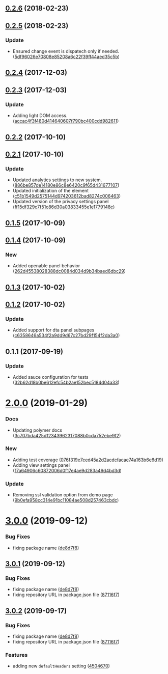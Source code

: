 <a name="0.2.6"></a>
## [0.2.6](https://github.com/advanced-rest-client/arc-settings-panel/compare/0.2.5...0.2.6) (2018-02-23)




<a name="0.2.5"></a>
## [0.2.5](https://github.com/advanced-rest-client/arc-settings-panel/compare/0.2.4...0.2.5) (2018-02-23)


### Update

* Ensured change event is dispatech only if needed. ([5df96026e70808e85208a6c22f39ff44aed35c5b](https://github.com/advanced-rest-client/arc-settings-panel/commit/5df96026e70808e85208a6c22f39ff44aed35c5b))



<a name="0.2.4"></a>
## [0.2.4](https://github.com/advanced-rest-client/arc-settings-panel/compare/0.2.3...0.2.4) (2017-12-03)




<a name="0.2.3"></a>
## [0.2.3](https://github.com/advanced-rest-client/arc-settings-panel/compare/0.2.2...0.2.3) (2017-12-03)


### Update

* Adding light DOM access. ([accac4f3f480d414640607f790bc400cdd982611](https://github.com/advanced-rest-client/arc-settings-panel/commit/accac4f3f480d414640607f790bc400cdd982611))



<a name="0.2.2"></a>
## [0.2.2](https://github.com/advanced-rest-client/arc-settings-panel/compare/0.2.1...0.2.2) (2017-10-10)




<a name="0.2.1"></a>
## [0.2.1](https://github.com/advanced-rest-client/arc-settings-panel/compare/0.1.5...0.2.1) (2017-10-10)


### Update

* Updated analytics settings to new system. ([886be857de14180e86c8e6420c9f65d431677107](https://github.com/advanced-rest-client/arc-settings-panel/commit/886be857de14180e86c8e6420c9f65d431677107))
* Updated initialization of the element ([c51b1549d2575144d974203612bad8274c006463](https://github.com/advanced-rest-client/arc-settings-panel/commit/c51b1549d2575144d974203612bad8274c006463))
* Updated version of the privacy settings panel ([ff15df329c7f51c86d30a03833455e1e1779148c](https://github.com/advanced-rest-client/arc-settings-panel/commit/ff15df329c7f51c86d30a03833455e1e1779148c))



<a name="0.1.5"></a>
## [0.1.5](https://github.com/advanced-rest-client/arc-settings-panel/compare/0.1.4...0.1.5) (2017-10-09)




<a name="0.1.4"></a>
## [0.1.4](https://github.com/advanced-rest-client/arc-settings-panel/compare/0.1.3...0.1.4) (2017-10-09)


### New

* Added openable panel behavior ([262d45538028388dc0084d034d9b34baed6dbc29](https://github.com/advanced-rest-client/arc-settings-panel/commit/262d45538028388dc0084d034d9b34baed6dbc29))



<a name="0.1.3"></a>
## [0.1.3](https://github.com/advanced-rest-client/arc-settings-panel/compare/0.1.2...0.1.3) (2017-10-02)




<a name="0.1.2"></a>
## [0.1.2](https://github.com/advanced-rest-client/arc-settings-panel/compare/0.1.1...0.1.2) (2017-10-02)


### Update

* Added support for dta panel subpages ([c6358646a534f2a9dd9d67c27bd29f154f2da3a0](https://github.com/advanced-rest-client/arc-settings-panel/commit/c6358646a534f2a9dd9d67c27bd29f154f2da3a0))



<a name="0.1.1"></a>
## 0.1.1 (2017-09-19)


### Update

* Added sauce configuration for tests ([32b62d18b0be612efc54b2ae152bec5184d04a33](https://github.com/advanced-rest-client/arc-settings-panel/commit/32b62d18b0be612efc54b2ae152bec5184d04a33))



# [2.0.0](https://github.com/advanced-rest-client/arc-settings-panel/compare/0.2.5...2.0.0) (2019-01-29)


### Docs

* Updating polymer docs ([3c707bda425d12343962317088b0cda752ebe9f2](https://github.com/advanced-rest-client/arc-settings-panel/commit/3c707bda425d12343962317088b0cda752ebe9f2))

### New

* Adding test coverage ([076f319e7ced45a2d2acdcfacae74a163b6e6d19](https://github.com/advanced-rest-client/arc-settings-panel/commit/076f319e7ced45a2d2acdcfacae74a163b6e6d19))
* Adding view settings panel ([17a64906c60872006d0f17e4ae9d283a49d4bd3d](https://github.com/advanced-rest-client/arc-settings-panel/commit/17a64906c60872006d0f17e4ae9d283a49d4bd3d))

### Update

* Removing ssl validation option from demo page ([9b0efa958cc314e91bc11084ae508d257463cbdc](https://github.com/advanced-rest-client/arc-settings-panel/commit/9b0efa958cc314e91bc11084ae508d257463cbdc))



# [3.0.0](https://github.com/advanced-rest-client/arc-settings-pane/compare/0.2.5...3.0.0) (2019-09-12)


### Bug Fixes

* fixing package name ([de8d7f8](https://github.com/advanced-rest-client/arc-settings-pane/commit/de8d7f8))



## [3.0.1](https://github.com/advanced-rest-client/arc-settings-panel/compare/0.2.5...3.0.1) (2019-09-12)


### Bug Fixes

* fixing package name ([de8d7f8](https://github.com/advanced-rest-client/arc-settings-panel/commit/de8d7f8))
* fixing repository URL in package.json file ([87116f7](https://github.com/advanced-rest-client/arc-settings-panel/commit/87116f7))



## [3.0.2](https://github.com/advanced-rest-client/arc-settings-panel/compare/0.2.5...3.0.2) (2019-09-17)


### Bug Fixes

* fixing package name ([de8d7f8](https://github.com/advanced-rest-client/arc-settings-panel/commit/de8d7f8))
* fixing repository URL in package.json file ([87116f7](https://github.com/advanced-rest-client/arc-settings-panel/commit/87116f7))


### Features

* adding new `defaultHeaders` setting ([4504670](https://github.com/advanced-rest-client/arc-settings-panel/commit/4504670))



